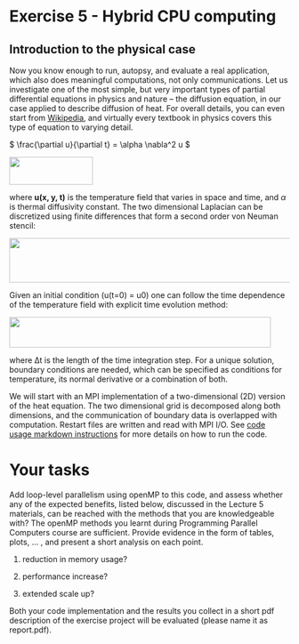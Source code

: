 # Exercise 5 - Hybrid CPU computing

## Introduction to the physical case

Now you know enough to run, autopsy, and evaluate a real application,
which also does meaningful computations, not only communications. Let
us investigate one of the most simple, but very important types of
partial differential equations in physics and nature – the diffusion
equation, in our case applied to describe diffusion of heat. For
overall details, you can even start from
[Wikipedia](https://en.wikipedia.org/wiki/Diffusion_equation), and
virtually every textbook in physics covers this type of equation to
varying detail.

$ \frac{\partial u}{\partial t} = \alpha \nabla^2 u $

<img src="figs/Eq1.png" width="150" height="50">

where **u(x, y, t)** is the temperature field that varies in space and
time, and $\alpha$ is thermal diffusivity constant. The two dimensional
Laplacian can be discretized using finite differences that form a
second order von Neuman stencil:

<img src="figs/Eq2.png" width="700" height="80">

Given an initial condition (u(t=0) = u0) one can follow the time dependence of
the temperature field with explicit time evolution method:

<img src="figs/Eq3.png" width="470" height="55">

where Δt is the length of the time integration step. For a unique
solution, boundary conditions are needed, which can be specified as
conditions for temperature, its normal derivative or a combination of
both.

We will start with an MPI implementation of a two-dimensional (2D)
version of the heat equation. The two dimensional grid is decomposed
along both dimensions, and the communication of boundary data is
overlapped with computation. Restart files are written and read with
MPI I/O. See [code usage markdown instructions](CODE_USAGE.md) for more
details on how to run the code.

Your tasks
========== 

Add loop-level parallelism using openMP to this code,
and assess whether any of the expected benefits, listed below,
discussed in the Lecture 5 materials, can be reached with the methods
that you are knowledgeable with? The openMP methods you learnt during
Programming Parallel Computers course are sufficient. Provide evidence
in the form of tables, plots, … , and present a short analysis on each
point.

1. reduction in memory usage?

2. performance increase?

3. extended scale up?

Both your code implementation and the results you collect in a short
pdf description of the exercise project will be evaluated (please name
it as report.pdf).